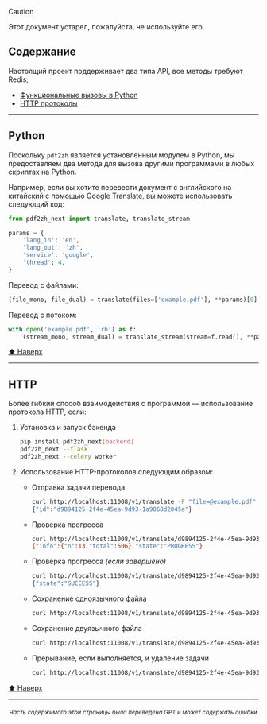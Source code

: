 > [!CAUTION]
>
> Этот документ устарел, пожалуйста, не используйте его.

<h2 id="содержание">Содержание</h2>
Настоящий проект поддерживает два типа API, все методы требуют Redis;

- [Функциональные вызовы в Python](#api-python)
- [HTTP протоколы](#api-http)

---

<h2 id="api-python">Python</h2>

Поскольку `pdf2zh` является установленным модулем в Python, мы предоставляем два метода для вызова другими программами в любых скриптах на Python.

Например, если вы хотите перевести документ с английского на китайский с помощью Google Translate, вы можете использовать следующий код:

```python
from pdf2zh_next import translate, translate_stream

params = {
    'lang_in': 'en',
    'lang_out': 'zh',
    'service': 'google',
    'thread': 4,
}
```
Перевод с файлами:
```python
(file_mono, file_dual) = translate(files=['example.pdf'], **params)[0]
```
Перевод с потоком:
```python
with open('example.pdf', 'rb') as f:
    (stream_mono, stream_dual) = translate_stream(stream=f.read(), **params)
```

[⬆️ Наверх](#toc)

---

<h2 id="api-http">HTTP</h2>

Более гибкий способ взаимодействия с программой — использование протокола HTTP, если:

1. Установка и запуск бэкенда

   ```bash
   pip install pdf2zh_next[backend]
   pdf2zh_next --flask
   pdf2zh_next --celery worker
   ```

2. Использование HTTP-протоколов следующим образом:

   - Отправка задачи перевода

     ```bash
     curl http://localhost:11008/v1/translate -F "file=@example.pdf" -F "data={\"lang_in\":\"en\",\"lang_out\":\"zh\",\"service\":\"google\",\"thread\":4}"
     {"id":"d9894125-2f4e-45ea-9d93-1a9068d2045a"}
     ```

   - Проверка прогресса

     ```bash
     curl http://localhost:11008/v1/translate/d9894125-2f4e-45ea-9d93-1a9068d2045a
     {"info":{"n":13,"total":506},"state":"PROGRESS"}
     ```

   - Проверка прогресса _(если завершено)_

     ```bash
     curl http://localhost:11008/v1/translate/d9894125-2f4e-45ea-9d93-1a9068d2045a
     {"state":"SUCCESS"}
     ```

   - Сохранение одноязычного файла

     ```bash
     curl http://localhost:11008/v1/translate/d9894125-2f4e-45ea-9d93-1a9068d2045a/mono --output example-mono.pdf
     ```

   - Сохранение двуязычного файла

     ```bash
     curl http://localhost:11008/v1/translate/d9894125-2f4e-45ea-9d93-1a9068d2045a/dual --output example-dual.pdf
     ```

   - Прерывание, если выполняется, и удаление задачи
     ```bash
     curl http://localhost:11008/v1/translate/d9894125-2f4e-45ea-9d93-1a9068d2045a -X DELETE
     ```

[⬆️ Наверх](#toc)

---

<div align="right"> 
<h6><small>Часть содержимого этой страницы была переведена GPT и может содержать ошибки.</small></h6>